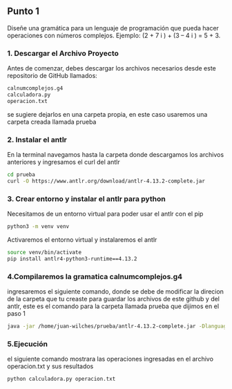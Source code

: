 ## Punto 1
Diseñe una gramática para un lenguaje de programación que
pueda hacer operaciones con números complejos.
 Ejemplo: (2 + 7 i ) + (3 – 4 i ) = 5 + 3.
### 1. Descargar el Archivo Proyecto
Antes de comenzar, debes descargar los archivos necesarios desde este repositorio de GitHub llamados:
```bash
calnumcomplejos.g4
calculadora.py
operacion.txt
```
se sugiere dejarlos en una carpeta propia, en este caso usaremos una carpeta creada llamada prueba
### 2. Instalar el antlr 
En la terminal navegamos hasta la carpeta donde descargamos los archivos anteriores y ingresamos el curl del antlr
```bash
cd prueba
curl -O https://www.antlr.org/download/antlr-4.13.2-complete.jar
```
### 3. Crear entorno y instalar el antlr para python
Necesitamos de un entorno virtual para poder usar el antlr con el pip
```bash
python3 -m venv venv
```
Activaremos el entorno virtual y instalaremos el antlr
```bash
source venv/bin/activate
pip install antlr4-python3-runtime==4.13.2
```
### 4.Compilaremos la gramatica calnumcomplejos.g4
ingresaremos el siguiente comando, donde se debe de modificar la direcion de la carpeta que tu creaste para guardar los archivos de este github y del antlr, este es el comando para la carpeta llamada prueba que dijimos en el paso 1
```bash
java -jar /home/juan-wilches/prueba/antlr-4.13.2-complete.jar -Dlanguage=Python3 calnumcomplejos.g4
```
### 5.Ejecución
el siguiente comando mostrara las operaciones ingresadas en el archivo operacion.txt y sus resultados
```bash
python calculadora.py operacion.txt
```





